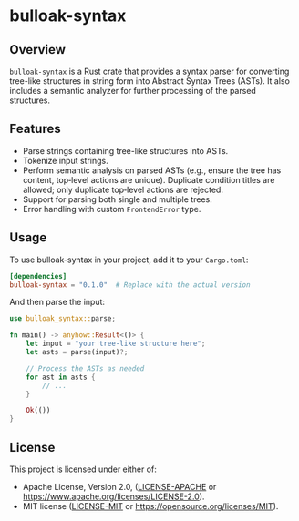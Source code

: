 # bulloak-syntax

## Overview

`bulloak-syntax` is a Rust crate that provides a syntax parser for converting tree-like structures in string form into Abstract Syntax Trees (ASTs). It also includes a semantic analyzer for further processing of the parsed structures.

## Features

- Parse strings containing tree-like structures into ASTs.
- Tokenize input strings.
- Perform semantic analysis on parsed ASTs (e.g., ensure the tree has content,
  top‑level actions are unique). Duplicate condition titles are allowed; only
  duplicate top‑level actions are rejected.
- Support for parsing both single and multiple trees.
- Error handling with custom `FrontendError` type.

## Usage

To use bulloak-syntax in your project, add it to your `Cargo.toml`:

```toml
[dependencies]
bulloak-syntax = "0.1.0"  # Replace with the actual version
```

And then parse the input:

```rust
use bulloak_syntax::parse;

fn main() -> anyhow::Result<()> {
    let input = "your tree-like structure here";
    let asts = parse(input)?;

    // Process the ASTs as needed
    for ast in asts {
        // ...
    }

    Ok(())
}
```

## License

This project is licensed under either of:

- Apache License, Version 2.0, ([LICENSE-APACHE](LICENSE-APACHE) or
  https://www.apache.org/licenses/LICENSE-2.0).
- MIT license ([LICENSE-MIT](LICENSE-MIT) or
  https://opensource.org/licenses/MIT).
